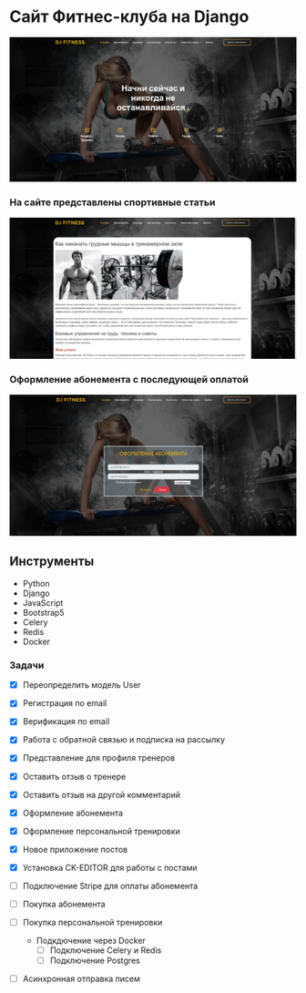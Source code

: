 # Сайт Фитнес-клуба на Django

![DJ FITNESS](static/screen/screen1.png)
### На сайте представлены спортивные статьи
![DJ FITNESS](static/screen/post_detail.png)
### Оформление абонемента с последующей оплатой
![DJ FITNESS](static/screen/order_abonement.png)

## Инструменты
> 
   - Python
   - Django
   - JavaScript
   - Bootstrap5
   - Celery
   - Redis
   - Docker

### Задачи

 - [x] Переопределить модель User
 - [x] Регистрация по email
 - [x] Верификация по email
 - [x] Работа с обратной связью и подписка на рассылку
 - [x] Представление для профиля тренеров
 - [x] Оставить отзыв о тренере
 - [x] Оставить отзыв на другой комментарий
 - [x] Оформление абонемента
 - [x] Оформление персональной тренировки
 - [x] Новое приложение постов
 - [x] Установка CK-EDITOR для работы с постами
 - [ ] Подключение Stripe для оплаты абонемента
 - [ ] Покупка абонемента
 - [ ] Покупка персональной тренировки
   * Подкдючение через Docker
      - [ ] Подключение Celery и Redis
      - [ ] Подключение Postgres
 - [ ] Асинхронная отправка писем


